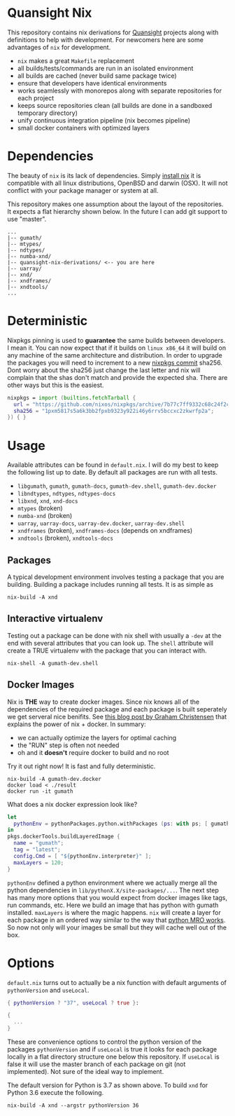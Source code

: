 # Quansight Nix

This repository contains nix derivations for
[Quansight](https://www.quansight.com/) projects along with
definitions to help with development. For newcomers here are some
advantages of `nix` for development.

  - `nix` makes a great `Makefile` replacement
  - all builds/tests/commands are run in an isolated environment
  - all builds are cached (never build same package twice)
  - ensure that developers have identical environments
  - works seamlessly with monorepos along with separate repositories for each project
  - keeps source repositories clean (all builds are done in a sandboxed temporary directory)
  - unify continuous integration pipeline (nix becomes pipeline)
  - small docker containers with optimized layers
 
# Dependencies

The beauty of `nix` is its lack of dependencies. Simply [install
nix](https://nixos.org/nixos/download.html) it is compatible with all
linux distributions, OpenBSD and darwin (OSX). It will not conflict
with your package manager or system at all.

This repository makes one assumption about the layout of the
repositories. It expects a flat hierarchy shown below. In the future I
can add git support to use "master".

```
...
|-- gumath/
|-- mtypes/
|-- ndtypes/
|-- numba-xnd/
|-- quansight-nix-derivations/ <-- you are here
|-- uarray/
|-- xnd/
|-- xndframes/
|-- xndtools/
...
```

# Deterministic

Nixpkgs pinning is used to **guarantee** the same builds between
developers. I mean it. You can now expect that if it builds on `linux
x86_64` it will build on any machine of the same architecture and
distribution. In order to upgrade the packages you will need to
increment to a new [nixpkgs commit](https://github.com/nixos/nixpkgs)
sha256. Dont worry about the sha256 just change the last letter and
nix will complain that the shas don't match and provide the expected
sha. There are other ways but this is the easiest.

```nix
nixpkgs = import (builtins.fetchTarball {
  url = "https://github.com/nixos/nixpkgs/archive/7b77c7ff9332c68c24f2cfb72ba716a2b89915e1.tar.gz";
  sha256 = "1pxm5817s5a6k3bb2fpxb9323y922i46y6rrv5bccxc2zkwrfp2a";
}) { }
```

# Usage

Available attributes can be found in `default.nix`. I will do my best
to keep the following list up to date. By default all packages are run
with all tests.

 - `libgumath`, `gumath`, `gumath-docs`, `gumath-dev.shell`, `gumath-dev.docker`
 - `libndtypes`, `ndtypes`, `ndtypes-docs`
 - `libxnd`, `xnd`, `xnd-docs`
 - `mtypes` (broken)
 - `numba-xnd` (broken)
 - `uarray`, `uarray-docs`, `uarray-dev.docker`, `uarray-dev.shell`
 - `xndframes` (broken), `xndframes-docs` (depends on xndframes)
 - `xndtools` (broken), `xndtools-docs`

## Packages

A typical development environment involves testing a package that you
are building. Building a package includes running all tests. It is as
simple as

```shell
nix-build -A xnd
```

## Interactive virtualenv

Testing out a package can be done with nix shell with usually a `-dev`
at the end with several attributes that you can look up. The `shell`
attribute will create a TRUE virtualenv with the package that you can
interact with.

```shell
nix-shell -A gumath-dev.shell
```

## Docker Images

Nix is **THE** way to create docker images. Since nix knows all of the
dependencies of the required package and each package is built
seperately we get serveral nice benifits. See [this blog post by
Graham
Christensen](https://grahamc.com/blog/nix-and-layered-docker-images)
that explains the power of nix + docker. In summary:

 - we can actually optimize the layers for optimal caching
 - the "RUN" step is often not needed
 - oh and it **doesn't** require docker to build and no root
 
Try it out right now! It is fast and fully deterministic.

```shell
nix-build -A gumath-dev.docker
docker load < ./result
docker run -it gumath
```

What does a nix docker expression look like?

```nix
let
  pythonEnv = pythonPackages.python.withPackages (ps: with ps; [ gumath ]);
in
pkgs.dockerTools.buildLayeredImage {
  name = "gumath";
  tag = "latest";
  config.Cmd = [ "${pythonEnv.interpreter}" ];
  maxLayers = 120;
}
```

`pythonEnv` defined a python environment where we actually merge all
the python dependencies in `lib/pythonX.X/site-packages/...`. The next
step has many more options that you would expect from docker images
like tags, run commands, etc. Here we build an image that has python
with gumath installed. `maxLayers` is where the magic happens. `nix`
will create a layer for each package in an ordered way similar to the
way that [python MRO
works](https://www.python.org/download/releases/2.3/mro/). So now not
only will your images be small but they will cache well out of the
box.

# Options

`default.nix` turns out to actually be a nix function with default
arguments of `pythonVersion` and `useLocal`. 

```nix
{ pythonVersion ? "37", useLocal ? true }:

{
  ...
}
```

These are convenience options to control the python version of the
packages `pythonVersion` and if `useLocal` is true it looks for each
package locally in a flat directory structure one below this
repository. If `useLocal` is false it will use the master branch of
each package on git (not implemented). Not sure of the ideal way to
implement.

The default version for Python is 3.7 as shown above. To
build `xnd` for Python 3.6 execute the following.

```shell
nix-build -A xnd --argstr pythonVersion 36
```
